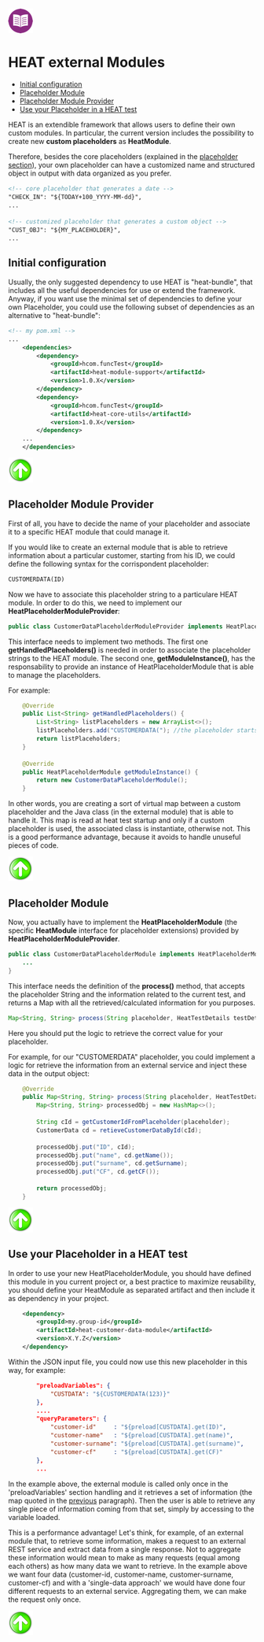 [![Back to Table Of Contents][leftArrow]](../readme.md)

<a name="external_modules"></a>
# HEAT external Modules

  * [Initial configuration](#initialConf)
  * [Placeholder Module](#placeholderModuleProvider)
  * [Placeholder Module Provider](#placeholderModule)
  * [Use your Placeholder in a HEAT test](#placeholderUsage)

HEAT is an extendible framework that allows users to define their own custom modules.
In particular, the current version includes the possibility to create new **custom placeholders** as **HeatModule**.

Therefore, besides the core placeholders (explained in the [placeholder section](readme_placeholders.md)), your own placeholder can have a customized name and structured object in output with data organized as you prefer.

```xml
<!-- core placeholder that generates a date -->
"CHECK_IN": "${TODAY+100_YYYY-MM-dd}",
...

<!-- customized placeholder that generates a custom object -->
"CUST_OBJ": "${MY_PLACEHOLDER}",
...
```

<a name="initialConf"></a>
## Initial configuration

Usually, the only suggested dependency to use HEAT is "heat-bundle", that includes all the useful dependencies for use or extend the framework. 
Anyway, if you want use the minimal set of dependencies to define your own Placeholder, you could use the following subset of dependencies as an alternative to "heat-bundle":

```xml
<!-- my pom.xml --> 
...
    <dependencies>
        <dependency>
            <groupId>hcom.funcTest</groupId>
            <artifactId>heat-module-support</artifactId>
            <version>1.0.X</version>
        </dependency>
        <dependency>
            <groupId>hcom.funcTest</groupId>
            <artifactId>heat-core-utils</artifactId>
            <version>1.0.X</version>
        </dependency>
    ...
    </dependencies>
```

[![Back to the Top Of Page][upArrow]](#external_modules)

<a name="placeholderModuleProvider"></a>
## Placeholder Module Provider

First of all, you have to decide the name of your placeholder and associate it to a specific HEAT module that could manage it.

If you would like to create an external module that is able to retrieve information about a particular customer, starting from his ID, we could define the following syntax for the corrispondent placeholder:

```xml
CUSTOMERDATA(ID)
```

Now we have to associate this placeholder string to a particulare HEAT module. In order to do this, we need to implement our **HeatPlaceholderModuleProvider**:

```java
public class CustomerDataPlaceholderModuleProvider implements HeatPlaceholderModuleProvider {
```

This interface needs to implement two methods.
The first one **getHandledPlaceholders()** is needed in order to associate the placeholder strings to the HEAT module. The second one, **getModuleInstance()**, has the responsability to provide an instance of HeatPlaceholderModule that is able to manage the placeholders.

For example:

```java
    @Override
    public List<String> getHandledPlaceholders() {
        List<String> listPlaceholders = new ArrayList<>();
        listPlaceholders.add("CUSTOMERDATA("); //the placeholder starts with
        return listPlaceholders;
    }

    @Override
    public HeatPlaceholderModule getModuleInstance() {
        return new CustomerDataPlaceholderModule();
    }
```

In other words, you are creating a sort of virtual map between a custom placeholder and the Java class (in the external module) that is able to handle it. This map is read at heat test startup and only if a custom placeholder is used, the associated class is instantiate, otherwise not. This is a good performance advantage, because it avoids to handle unuseful pieces of code.

[![Back to the Top Of Page][upArrow]](#external_modules)

<a name="placeholderModule"></a>
## Placeholder Module

Now, you actually have to implement the **HeatPlaceholderModule** (the specific **HeatModule** interface for placeholder extensions) provided by **HeatPlaceholderModuleProvider**.

```java
public class CustomerDataPlaceholderModule implements HeatPlaceholderModule {
    ...
}
```

This interface needs the definition of the **process()** method, that accepts the placeholder String and the information related to the current test, and returns a Map with all the retrieved/calculated information for you purposes.


```java
Map<String, String> process(String placeholder, HeatTestDetails testDetails);
```

Here you should put the logic to retrieve the correct value for your placeholder.

For example, for our "CUSTOMERDATA" placeholder, you could implement a logic for retrieve the information from an external service and inject these data in the output object:

```java
    @Override
    public Map<String, String> process(String placeholder, HeatTestDetails testDetails) {
        Map<String, String> processedObj = new HashMap<>();
        
        String cId = getCustomerIdFromPlaceholder(placeholder);
        CustomerData cd = retieveCustomerDataById(cId);

        processedObj.put("ID", cId);
        processedObj.put("name", cd.getName());
        processedObj.put("surname", cd.getSurname);
        processedObj.put("CF", cd.getCF());

        return processedObj;
    }
```



[![Back to the Top Of Page][upArrow]](#external_modules)

<a name="placeholderUsage"></a>
## Use your Placeholder in a HEAT test
In order to use your new HeatPlaceholderModule, you should have defined this module in you current project or, a best practice to maximize reusability, you should define your HeatModule as separated artifact and then include it as dependency in your project.
 
```xml
    <dependency>
        <groupId>my.group-id</groupId>
        <artifactId>heat-customer-data-module</artifactId>
        <version>X.Y.Z</version>
    </dependency>
``` 
 
Within the JSON input file, you could now use this new placeholder in this way, for example:

```json
        "preloadVariables": {
            "CUSTDATA": "${CUSTOMERDATA(123)}"
        },
        ....
        "queryParameters": {
            "customer-id"     : "${preload[CUSTDATA].get(ID)",
            "customer-name"   : "${preload[CUSTDATA].get(name)",
            "customer-surname": "${preload[CUSTDATA].get(surname)",
            "customer-cf"     : "${preload[CUSTDATA].get(CF)"
        },
        ...
```

In the example above, the external module is called only once in the 'preloadVariables' section handling and it retrieves a set of information (the map quoted in the [previous](#placeholderModule) paragraph). Then the user is able to retrieve any single piece of information coming from that set, simply by accessing to the variable loaded.

This is a performance advantage! Let's think, for example, of an external module that, to retrieve some information, makes a request to an external REST service and extract data from a single response. Not to aggregate these information would mean to make as many requests (equal among each others) as how many data we want to retrieve. In the example above we want four data (customer-id, customer-name, customer-surname, customer-cf) and with a 'single-data approach' we would have done four different requests to an external service. Aggregating them, we can make the request only once. 


[![Back to the Top Of Page][upArrow]](#external_modules)

[upArrow]: img/UpArrow.png
[leftArrow]: img/LeftArrow.png
